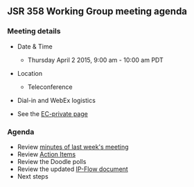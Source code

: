 ## JSR 358 Working Group meeting agenda

### Meeting details

*   Date & Time
    *   Thursday April 2 2015, 9:00 am - 10:00 am PDT
*   Location
    *   Teleconference
*   Dial-in and WebEx logistics

*   See the [EC-private page](https://jcp.org/en/ec/my)

### Agenda

*   Review [minutes of last week's meeting](https://java.net/downloads/jsr358/Meeting%20Materials/JSR-358-IPWG-Minutes-March-26-2015.md)
*   Review [Action Items](https://java.net/jira/browse/JSR358-94?filter=12421)
*   Review the Doodle polls
*   Review the updated [IP-Flow document](https://java.net/downloads/jsr358/Working%20Documents/IP-flow-v12.pdf)
*   Next steps